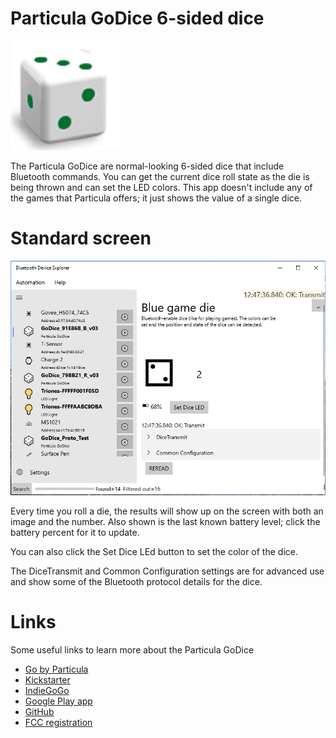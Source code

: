 ﻿# Particula GoDice 6-sided dice

![Particula GoDice](../DevicePictures/Particula_GoDice-175.png)

The Particula GoDice are normal-looking 6-sided dice that include Bluetooth commands. You can get the current dice roll state as the die is being thrown and can set the LED colors. This app doesn't include any of the games that Particula offers; it just shows the value of a single dice.


# Standard screen
![Rolling](../ScreenShots/Device_Particula_GoDice_Rolled.png)

Every time you roll a die, the results will show up on the screen with both an image and the number. Also shown is the last known battery level; click the battery percent for it to update. 

You can also click the Set Dice LEd button to set the color of the dice.

The DiceTransmit and Common Configuration settings are for advanced use and show some of the Bluetooth protocol details for the dice.



# Links
Some useful links to learn more about the Particula GoDice

 * [Go by Particula](https://getgocube.com/about/)
 * [Kickstarter](https://www.kickstarter.com/projects/1928372437/godice-your-favorite-dice-games-reimagined)
 * [IndieGoGo](https://www.indiegogo.com/projects/godice-incredibly-smart-connected-dice#/)
 * [Google Play app](https://play.google.com/store/apps/details?id=com.particula.godice&gl=US)
 * [GitHub](https://github.com/ParticulaCode/GoDiceJavaScriptAPI)
 * [FCC registration](https://fccid.io/2ASMEGDN1)